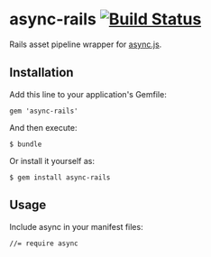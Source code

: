 # async-rails [![Build Status](https://travis-ci.org/dbackowski/async-rails.svg?branch=master)](https://travis-ci.org/dbackowski/async-rails)

Rails asset pipeline wrapper for [async.js](https://github.com/caolan/async).

## Installation

Add this line to your application's Gemfile:

    gem 'async-rails'

And then execute:

    $ bundle

Or install it yourself as:

    $ gem install async-rails

## Usage

Include async in your manifest files:

    //= require async
